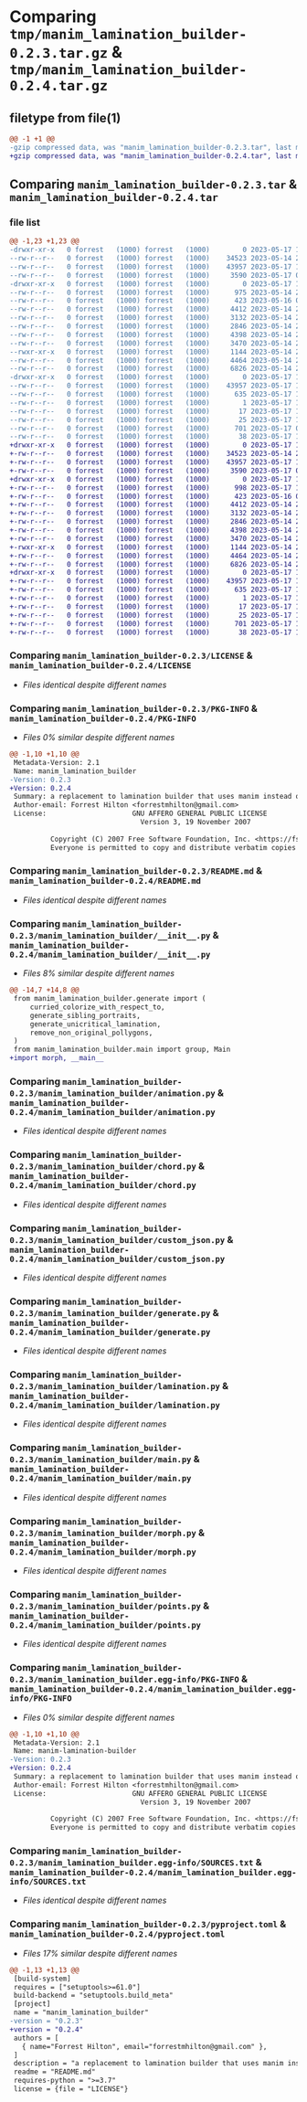 # Comparing `tmp/manim_lamination_builder-0.2.3.tar.gz` & `tmp/manim_lamination_builder-0.2.4.tar.gz`

## filetype from file(1)

```diff
@@ -1 +1 @@
-gzip compressed data, was "manim_lamination_builder-0.2.3.tar", last modified: Wed May 17 15:04:00 2023, max compression
+gzip compressed data, was "manim_lamination_builder-0.2.4.tar", last modified: Wed May 17 16:07:52 2023, max compression
```

## Comparing `manim_lamination_builder-0.2.3.tar` & `manim_lamination_builder-0.2.4.tar`

### file list

```diff
@@ -1,23 +1,23 @@
-drwxr-xr-x   0 forrest   (1000) forrest   (1000)        0 2023-05-17 15:04:00.254668 manim_lamination_builder-0.2.3/
--rw-r--r--   0 forrest   (1000) forrest   (1000)    34523 2023-05-14 20:25:53.000000 manim_lamination_builder-0.2.3/LICENSE
--rw-r--r--   0 forrest   (1000) forrest   (1000)    43957 2023-05-17 15:04:00.251335 manim_lamination_builder-0.2.3/PKG-INFO
--rw-r--r--   0 forrest   (1000) forrest   (1000)     3590 2023-05-17 01:50:11.000000 manim_lamination_builder-0.2.3/README.md
-drwxr-xr-x   0 forrest   (1000) forrest   (1000)        0 2023-05-17 15:04:00.251335 manim_lamination_builder-0.2.3/manim_lamination_builder/
--rw-r--r--   0 forrest   (1000) forrest   (1000)      975 2023-05-14 20:25:53.000000 manim_lamination_builder-0.2.3/manim_lamination_builder/__init__.py
--rw-r--r--   0 forrest   (1000) forrest   (1000)      423 2023-05-16 01:05:30.000000 manim_lamination_builder-0.2.3/manim_lamination_builder/__main__.py
--rw-r--r--   0 forrest   (1000) forrest   (1000)     4412 2023-05-14 20:25:53.000000 manim_lamination_builder-0.2.3/manim_lamination_builder/animation.py
--rw-r--r--   0 forrest   (1000) forrest   (1000)     3132 2023-05-14 20:25:53.000000 manim_lamination_builder-0.2.3/manim_lamination_builder/chord.py
--rw-r--r--   0 forrest   (1000) forrest   (1000)     2846 2023-05-14 20:25:53.000000 manim_lamination_builder-0.2.3/manim_lamination_builder/custom_json.py
--rw-r--r--   0 forrest   (1000) forrest   (1000)     4398 2023-05-14 20:25:53.000000 manim_lamination_builder-0.2.3/manim_lamination_builder/generate.py
--rw-r--r--   0 forrest   (1000) forrest   (1000)     3470 2023-05-14 20:26:30.000000 manim_lamination_builder-0.2.3/manim_lamination_builder/lamination.py
--rwxr-xr-x   0 forrest   (1000) forrest   (1000)     1144 2023-05-14 20:25:53.000000 manim_lamination_builder-0.2.3/manim_lamination_builder/main.py
--rw-r--r--   0 forrest   (1000) forrest   (1000)     4464 2023-05-14 20:25:53.000000 manim_lamination_builder-0.2.3/manim_lamination_builder/morph.py
--rw-r--r--   0 forrest   (1000) forrest   (1000)     6826 2023-05-14 20:25:53.000000 manim_lamination_builder-0.2.3/manim_lamination_builder/points.py
-drwxr-xr-x   0 forrest   (1000) forrest   (1000)        0 2023-05-17 15:04:00.251335 manim_lamination_builder-0.2.3/manim_lamination_builder.egg-info/
--rw-r--r--   0 forrest   (1000) forrest   (1000)    43957 2023-05-17 15:04:00.000000 manim_lamination_builder-0.2.3/manim_lamination_builder.egg-info/PKG-INFO
--rw-r--r--   0 forrest   (1000) forrest   (1000)      635 2023-05-17 15:04:00.000000 manim_lamination_builder-0.2.3/manim_lamination_builder.egg-info/SOURCES.txt
--rw-r--r--   0 forrest   (1000) forrest   (1000)        1 2023-05-17 15:04:00.000000 manim_lamination_builder-0.2.3/manim_lamination_builder.egg-info/dependency_links.txt
--rw-r--r--   0 forrest   (1000) forrest   (1000)       17 2023-05-17 15:04:00.000000 manim_lamination_builder-0.2.3/manim_lamination_builder.egg-info/requires.txt
--rw-r--r--   0 forrest   (1000) forrest   (1000)       25 2023-05-17 15:04:00.000000 manim_lamination_builder-0.2.3/manim_lamination_builder.egg-info/top_level.txt
--rw-r--r--   0 forrest   (1000) forrest   (1000)      701 2023-05-17 01:50:32.000000 manim_lamination_builder-0.2.3/pyproject.toml
--rw-r--r--   0 forrest   (1000) forrest   (1000)       38 2023-05-17 15:04:00.254668 manim_lamination_builder-0.2.3/setup.cfg
+drwxr-xr-x   0 forrest   (1000) forrest   (1000)        0 2023-05-17 16:07:52.626094 manim_lamination_builder-0.2.4/
+-rw-r--r--   0 forrest   (1000) forrest   (1000)    34523 2023-05-14 20:25:53.000000 manim_lamination_builder-0.2.4/LICENSE
+-rw-r--r--   0 forrest   (1000) forrest   (1000)    43957 2023-05-17 16:07:52.626094 manim_lamination_builder-0.2.4/PKG-INFO
+-rw-r--r--   0 forrest   (1000) forrest   (1000)     3590 2023-05-17 01:50:11.000000 manim_lamination_builder-0.2.4/README.md
+drwxr-xr-x   0 forrest   (1000) forrest   (1000)        0 2023-05-17 16:07:52.626094 manim_lamination_builder-0.2.4/manim_lamination_builder/
+-rw-r--r--   0 forrest   (1000) forrest   (1000)      998 2023-05-17 16:04:10.000000 manim_lamination_builder-0.2.4/manim_lamination_builder/__init__.py
+-rw-r--r--   0 forrest   (1000) forrest   (1000)      423 2023-05-16 01:05:30.000000 manim_lamination_builder-0.2.4/manim_lamination_builder/__main__.py
+-rw-r--r--   0 forrest   (1000) forrest   (1000)     4412 2023-05-14 20:25:53.000000 manim_lamination_builder-0.2.4/manim_lamination_builder/animation.py
+-rw-r--r--   0 forrest   (1000) forrest   (1000)     3132 2023-05-14 20:25:53.000000 manim_lamination_builder-0.2.4/manim_lamination_builder/chord.py
+-rw-r--r--   0 forrest   (1000) forrest   (1000)     2846 2023-05-14 20:25:53.000000 manim_lamination_builder-0.2.4/manim_lamination_builder/custom_json.py
+-rw-r--r--   0 forrest   (1000) forrest   (1000)     4398 2023-05-14 20:25:53.000000 manim_lamination_builder-0.2.4/manim_lamination_builder/generate.py
+-rw-r--r--   0 forrest   (1000) forrest   (1000)     3470 2023-05-14 20:26:30.000000 manim_lamination_builder-0.2.4/manim_lamination_builder/lamination.py
+-rwxr-xr-x   0 forrest   (1000) forrest   (1000)     1144 2023-05-14 20:25:53.000000 manim_lamination_builder-0.2.4/manim_lamination_builder/main.py
+-rw-r--r--   0 forrest   (1000) forrest   (1000)     4464 2023-05-14 20:25:53.000000 manim_lamination_builder-0.2.4/manim_lamination_builder/morph.py
+-rw-r--r--   0 forrest   (1000) forrest   (1000)     6826 2023-05-14 20:25:53.000000 manim_lamination_builder-0.2.4/manim_lamination_builder/points.py
+drwxr-xr-x   0 forrest   (1000) forrest   (1000)        0 2023-05-17 16:07:52.626094 manim_lamination_builder-0.2.4/manim_lamination_builder.egg-info/
+-rw-r--r--   0 forrest   (1000) forrest   (1000)    43957 2023-05-17 16:07:52.000000 manim_lamination_builder-0.2.4/manim_lamination_builder.egg-info/PKG-INFO
+-rw-r--r--   0 forrest   (1000) forrest   (1000)      635 2023-05-17 16:07:52.000000 manim_lamination_builder-0.2.4/manim_lamination_builder.egg-info/SOURCES.txt
+-rw-r--r--   0 forrest   (1000) forrest   (1000)        1 2023-05-17 16:07:52.000000 manim_lamination_builder-0.2.4/manim_lamination_builder.egg-info/dependency_links.txt
+-rw-r--r--   0 forrest   (1000) forrest   (1000)       17 2023-05-17 16:07:52.000000 manim_lamination_builder-0.2.4/manim_lamination_builder.egg-info/requires.txt
+-rw-r--r--   0 forrest   (1000) forrest   (1000)       25 2023-05-17 16:07:52.000000 manim_lamination_builder-0.2.4/manim_lamination_builder.egg-info/top_level.txt
+-rw-r--r--   0 forrest   (1000) forrest   (1000)      701 2023-05-17 16:00:34.000000 manim_lamination_builder-0.2.4/pyproject.toml
+-rw-r--r--   0 forrest   (1000) forrest   (1000)       38 2023-05-17 16:07:52.626094 manim_lamination_builder-0.2.4/setup.cfg
```

### Comparing `manim_lamination_builder-0.2.3/LICENSE` & `manim_lamination_builder-0.2.4/LICENSE`

 * *Files identical despite different names*

### Comparing `manim_lamination_builder-0.2.3/PKG-INFO` & `manim_lamination_builder-0.2.4/PKG-INFO`

 * *Files 0% similar despite different names*

```diff
@@ -1,10 +1,10 @@
 Metadata-Version: 2.1
 Name: manim_lamination_builder
-Version: 0.2.3
+Version: 0.2.4
 Summary: a replacement to lamination builder that uses manim instead of the browser
 Author-email: Forrest Hilton <forrestmhilton@gmail.com>
 License:                     GNU AFFERO GENERAL PUBLIC LICENSE
                                Version 3, 19 November 2007
         
          Copyright (C) 2007 Free Software Foundation, Inc. <https://fsf.org/>
          Everyone is permitted to copy and distribute verbatim copies
```

### Comparing `manim_lamination_builder-0.2.3/README.md` & `manim_lamination_builder-0.2.4/README.md`

 * *Files identical despite different names*

### Comparing `manim_lamination_builder-0.2.3/manim_lamination_builder/__init__.py` & `manim_lamination_builder-0.2.4/manim_lamination_builder/__init__.py`

 * *Files 8% similar despite different names*

```diff
@@ -14,7 +14,8 @@
 from manim_lamination_builder.generate import (
     curried_colorize_with_respect_to,
     generate_sibling_portraits,
     generate_unicritical_lamination,
     remove_non_original_pollygons,
 )
 from manim_lamination_builder.main import group, Main
+import morph, __main__
```

### Comparing `manim_lamination_builder-0.2.3/manim_lamination_builder/animation.py` & `manim_lamination_builder-0.2.4/manim_lamination_builder/animation.py`

 * *Files identical despite different names*

### Comparing `manim_lamination_builder-0.2.3/manim_lamination_builder/chord.py` & `manim_lamination_builder-0.2.4/manim_lamination_builder/chord.py`

 * *Files identical despite different names*

### Comparing `manim_lamination_builder-0.2.3/manim_lamination_builder/custom_json.py` & `manim_lamination_builder-0.2.4/manim_lamination_builder/custom_json.py`

 * *Files identical despite different names*

### Comparing `manim_lamination_builder-0.2.3/manim_lamination_builder/generate.py` & `manim_lamination_builder-0.2.4/manim_lamination_builder/generate.py`

 * *Files identical despite different names*

### Comparing `manim_lamination_builder-0.2.3/manim_lamination_builder/lamination.py` & `manim_lamination_builder-0.2.4/manim_lamination_builder/lamination.py`

 * *Files identical despite different names*

### Comparing `manim_lamination_builder-0.2.3/manim_lamination_builder/main.py` & `manim_lamination_builder-0.2.4/manim_lamination_builder/main.py`

 * *Files identical despite different names*

### Comparing `manim_lamination_builder-0.2.3/manim_lamination_builder/morph.py` & `manim_lamination_builder-0.2.4/manim_lamination_builder/morph.py`

 * *Files identical despite different names*

### Comparing `manim_lamination_builder-0.2.3/manim_lamination_builder/points.py` & `manim_lamination_builder-0.2.4/manim_lamination_builder/points.py`

 * *Files identical despite different names*

### Comparing `manim_lamination_builder-0.2.3/manim_lamination_builder.egg-info/PKG-INFO` & `manim_lamination_builder-0.2.4/manim_lamination_builder.egg-info/PKG-INFO`

 * *Files 0% similar despite different names*

```diff
@@ -1,10 +1,10 @@
 Metadata-Version: 2.1
 Name: manim-lamination-builder
-Version: 0.2.3
+Version: 0.2.4
 Summary: a replacement to lamination builder that uses manim instead of the browser
 Author-email: Forrest Hilton <forrestmhilton@gmail.com>
 License:                     GNU AFFERO GENERAL PUBLIC LICENSE
                                Version 3, 19 November 2007
         
          Copyright (C) 2007 Free Software Foundation, Inc. <https://fsf.org/>
          Everyone is permitted to copy and distribute verbatim copies
```

### Comparing `manim_lamination_builder-0.2.3/manim_lamination_builder.egg-info/SOURCES.txt` & `manim_lamination_builder-0.2.4/manim_lamination_builder.egg-info/SOURCES.txt`

 * *Files identical despite different names*

### Comparing `manim_lamination_builder-0.2.3/pyproject.toml` & `manim_lamination_builder-0.2.4/pyproject.toml`

 * *Files 17% similar despite different names*

```diff
@@ -1,13 +1,13 @@
 [build-system]
 requires = ["setuptools>=61.0"]
 build-backend = "setuptools.build_meta"
 [project]
 name = "manim_lamination_builder"
-version = "0.2.3"
+version = "0.2.4"
 authors = [
   { name="Forrest Hilton", email="forrestmhilton@gmail.com" },
 ]
 description = "a replacement to lamination builder that uses manim instead of the browser"
 readme = "README.md"
 requires-python = ">=3.7"
 license = {file = "LICENSE"}
```

